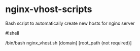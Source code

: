 # nginx-vhost-scripts
Bash script to automatically create new hosts for nginx server

#!shell

/bin/bash nginx_vhost.sh [domain] [root_path (not required)]
